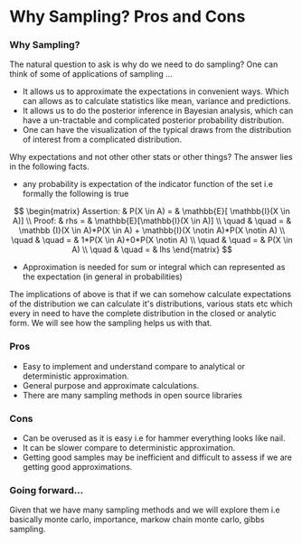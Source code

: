 # Why Sampling? Pros and Cons


### Why Sampling?

The natural question to ask is why do we need to do sampling? One can think of some of applications of sampling ...
* It allows us to approximate the expectations in convenient ways. Which can allows as to calculate statistics like mean, variance and predictions.
* It allows us to do the posterior inference in Bayesian analysis, which can have a un-tractable and complicated posterior probability distribution.
* One can have the visualization of the typical draws from the distribution of interest from a complicated distribution. 


Why expectations and not other other stats or other things? The answer lies in the following facts.

*  any probability is expectation of the indicator function of the set i.e formally the following is true


$$
\begin{matrix}
Assertion: & P(X \in A) = & \mathbb{E}[ \mathbb{I}(X \in A)]  \\  
Proof: & rhs = & \mathbb{E}[\mathbb{I}(X \in A)]  \\ 
\quad & \quad = & \mathbb {I}(X \in A)*P(X \in  A) +  \mathbb{I}(X \notin A)*P(X \notin A) \\ 
\quad & \quad = & 1*P(X \in  A)+0*P(X \notin A) \\
\quad & \quad = & P(X \in A) \\
\quad & \quad = &  lhs
\end{matrix}
$$

* Approximation is needed for sum or integral which can represented as the expectation (in general in probabilities)


The implications of above is that if we can somehow calculate expectations of the distribution we can calculate it's distributions, various stats etc which every in need to have the complete distribution in the closed or analytic form. We will see how the sampling helps us with that.

### Pros

*  Easy to implement and understand compare to analytical or deterministic approximation.
*  General purpose and approximate calculations.
*  There are many sampling methods in open source libraries

### Cons


* Can be overused as it is easy i.e for hammer everything looks like nail.
* It can be slower compare to deterministic approximation.
* Getting good samples may be inefficient and difficult to assess if we are getting good approximations.


### Going forward...

Given that we have many sampling methods and we will explore them i.e basically monte carlo, importance, markow chain monte carlo, gibbs sampling.
